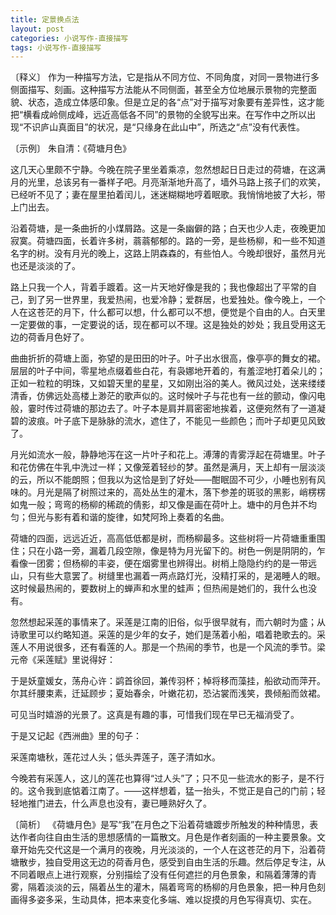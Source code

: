 ```yaml
---
title: 定景换点法
layout: post
categories: 小说写作-直接描写
tags: 小说写作-直接描写
---
```


〔释义〕 作为一种描写方法，它是指从不同方位、不同角度，对同一景物进行多侧面描写、刻画。这种描写方法能从不同侧面，甚至全方位地展示景物的完整面貌、状态，造成立体感印象。但是立足的各“点”对于描写对象要有差异性，这才能把“横看成岭侧成峰，远近高低各不同”的景物的全貌写出来。在写作中之所以出现“不识庐山真面目”的状况，是“只缘身在此山中”，所选之“点”没有代表性。

〔示例〕 朱自清：《荷塘月色》

这几天心里颇不宁静。今晚在院子里坐着乘凉，忽然想起日日走过的荷塘，在这满月的光里，总该另有一番样子吧。月亮渐渐地升高了，墙外马路上孩子们的欢笑，已经听不见了；妻在屋里拍着闰儿，迷迷糊糊地哼着眠歌。我悄悄地披了大衫，带上门出去。

沿着荷塘，是一条曲折的小煤屑路。这是一条幽僻的路；白天也少人走，夜晚更加寂寞。荷塘四面，长着许多树，蓊蓊郁郁的。路的一旁，是些杨柳，和一些不知道名字的树。没有月光的晚上，这路上阴森森的，有些怕人。今晚却很好，虽然月光也还是淡淡的了。

路上只我一个人，背着手踱着。这一片天地好像是我的；我也像超出了平常的自己，到了另一世界里，我爱热闹，也爱冷静；爱群居，也爱独处。像今晚上，一个人在这苍茫的月下，什么都可以想，什么都可以不想，便觉是个自由的人。白天里一定要做的事，一定要说的话，现在都可以不理。这是独处的妙处；我且受用这无边的荷香月色好了。

曲曲折折的荷塘上面，弥望的是田田的叶子。叶子出水很高，像亭亭的舞女的裙。层层的叶子中间，零星地点缀着些白花，有袅娜地开着的，有羞涩地打着朵儿的；正如一粒粒的明珠，又如碧天里的星星，又如刚出浴的美人。微风过处，送来缕缕清香，仿佛远处高楼上渺茫的歌声似的。这时候叶子与花也有一丝的颤动，像闪电般，霎时传过荷塘的那边去了。叶子本是肩并肩密密地挨着，这便宛然有了一道凝碧的波痕。叶子底下是脉脉的流水，遮住了，不能见一些颜色；而叶子却更见风致了。

月光如流水一般，静静地泻在这一片叶子和花上。溥薄的青雾浮起在荷塘里。叶子和花仿佛在牛乳中洗过一样；又像笼着轻纱的梦。虽然是满月，天上却有一层淡淡的云，所以不能朗照；但我以为这恰是到了好处——酣眠固不可少，小睡也别有风味的。月光是隔了树照过来的，高处丛生的灌木，落下参差的斑驳的黑影，峭楞楞如鬼一般；弯弯的杨柳的稀疏的倩影，却又像是画在荷叶上。塘中的月色并不均匀；但光与影有着和谐的旋律，如梵阿玲上奏着的名曲。

荷塘的四面，远远近近，高高低低都是树，而杨柳最多。这些树将一片荷塘重重围住；只在小路一旁，漏着几段空隙，像是特为月光留下的。树色一例是阴阴的，乍看像一团雾；但杨柳的丰姿，便在烟雾里也辨得出。树梢上隐隐约约的是一带远山，只有些大意罢了。树缝里也漏着一两点路灯光，没精打采的，是渴睡人的眼。这时候最热闹的，要数树上的蝉声和水里的蛙声；但热闹是她们的，我什么也没有。

忽然想起采莲的事情来了。采莲是江南的旧俗，似乎很早就有，而六朝时为盛；从诗歌里可以约略知道。采莲的是少年的女子，她们是荡着小船，唱着艳歌去的。采莲人不用说很多，还有看莲的人。那是一个热闹的季节，也是一个风流的季节。梁元帝《采莲赋》里说得好：

于是妖童媛女，荡舟心许：鹢首徐回，兼传羽杯；棹将移而藻挂，船欲动而萍开。尔其纤腰束素，迁延顾步；夏始春余，叶嫩花初，恐沾裳而浅笑，畏倾船而敛裙。

可见当时嬉游的光景了。这真是有趣的事，可惜我们现在早已无福消受了。

于是又记起《西洲曲》里的句子：

采莲南塘秋，莲花过人头；低头弄莲子，莲子清如水。

今晚若有采莲人，这儿的莲花也算得“过人头”了；只不见一些流水的影子，是不行的。这令我到底惦着江南了。——这样想着，猛一抬头，不觉正是自己的门前；轻轻地推门进去，什么声息也没有，妻已睡熟好久了。

〔简析〕 《荷塘月色》是写“我”在月色之下沿着荷塘踱步所触发的种种情思，表达作者向往自由生活的思想感情的一篇散文。月色是作者刻画的一种主要景象。文章开始先交代这是一个满月的夜晚，月光淡淡的，一个人在这苍茫的月下，沿着荷塘散步，独自受用这无边的荷香月色，感受到自由生活的乐趣。然后停足专注，从不同着眼点上进行观察，分别描绘了没有任何遮拦的月色景象，和隔着薄薄的青雾，隔着淡淡的云，隔着丛生的灌木，隔着弯弯的杨柳的月色景象，把一种月色刻画得多姿多采，生动具体，把本来变化多端、难以捉摸的月色写得真切、实在。 